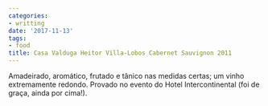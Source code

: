 ```yaml
---
categories:
- writting
date: '2017-11-13'
tags:
- food
title: Casa Valduga Heitor Villa-Lobos Cabernet Sauvignon 2011
---
```


Amadeirado, aromático, frutado e tânico nas medidas certas; um vinho extremamente redondo. Provado no evento do Hotel Intercontinental (foi de graça, ainda por cima!).


